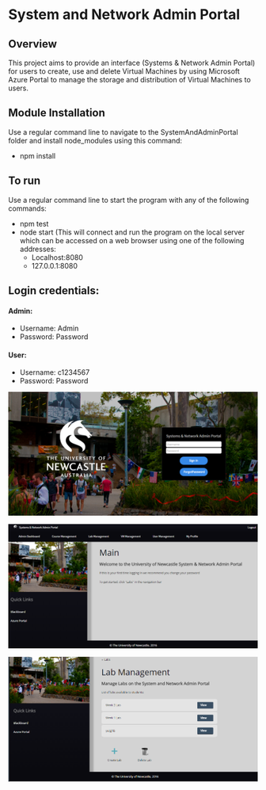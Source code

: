 # System and Network Admin Portal #

## Overview ##
This project aims to provide an interface (Systems & Network Admin Portal) for users to create, 
use and delete Virtual Machines by using Microsoft Azure Portal to manage the storage and 
distribution of Virtual Machines to users.



## Module Installation ##
Use a regular command line to navigate to the SystemAndAdminPortal folder and install node_modules using this command:
* npm install

## To run ##
Use a regular command line to start the program with any of the following commands:
* npm test 
* node start (This will connect and run the program on the local server which can be accessed on a web browser using one of the following addresses:
	* Localhost:8080 
	* 127.0.0.1:8080

## Login credentials: ##

#### Admin: ####
* Username: Admin 
* Password: Password

#### User: ####
* Username: c1234567 
* Password: Password


![Alt text](Images/Capture1.PNG?raw=true "Login")

![Alt text](Images/Capture2.PNG?raw=true "Main Page")

![Alt text](Images/Capture3.PNG?raw=true "Admin View - Manage Labs")